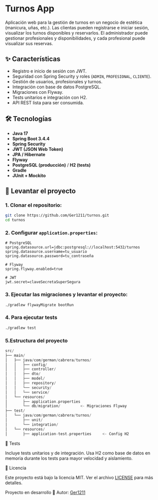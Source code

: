 # Turnos App

Aplicación web para la gestión de turnos en un negocio de estética (manicura, uñas, etc.). Las clientas pueden registrarse e iniciar sesión, visualizar los turnos disponibles y reservarlos. El administrador puede gestionar profesionales y disponibilidades, y cada profesional puede visualizar sus reservas.

## ✨ Características

- Registro e inicio de sesión con JWT.
- Seguridad con Spring Security y roles (`ADMIN`, `PROFESIONAL`, `CLIENTE`).
- Gestión de usuarios, profesionales y turnos.
- Integración con base de datos PostgreSQL.
- Migraciones con Flyway.
- Tests unitarios e integración con H2.
- API REST lista para ser consumida.

## 🛠️ Tecnologías

- **Java 17**
- **Spring Boot 3.4.4**
- **Spring Security**
- **JWT (JSON Web Token)**
- **JPA / Hibernate**
- **Flyway**
- **PostgreSQL (producción)** / **H2 (tests)**
- **Gradle**
- **JUnit + Mockito**

## 🚀 Levantar el proyecto

### 1. Clonar el repositorio:

   ```bash
   git clone https://github.com/Ger1211/turnos.git
   cd turnos
   ```

### 2. Configurar `application.properties`:

  ```properties
  # PostgreSQL
  spring.datasource.url=jdbc:postgresql://localhost:5432/turnos
  spring.datasource.username=tu_usuario
  spring.datasource.password=tu_contraseña
  
  # Flyway
  spring.flyway.enabled=true
  
  # JWT
  jwt.secret=claveSecretaSuperSegura
  ```

### 3. Ejecutar las migraciones y levantar el proyecto:

  ```bash
  ./gradlew flywayMigrate bootRun
  ```

### 4. Para ejecutar tests

  ```bash
  ./gradlew test
  ```

### 5.Estructura del proyecto

  ```swift
  src/
├── main/
│   ├── java/com/german/cabrera/turnos/
│   │   ├── config/
│   │   ├── controller/
│   │   ├── dto/
│   │   ├── model/
│   │   ├── repository/
│   │   └── security/
│   │   └── service/
│   └── resources/
│       ├── application.properties
│       └── db/migration/         <- Migraciones Flyway
├── test/
│   └── java/com/german/cabrera/turnos/
│       ├── unit/
│       └── integration/
│   └── resources/
│       ├── application-test.properties     <- Config H2

  ```

🧪 Tests

Incluye tests unitarios y de integración. Usa H2 como base de datos en memoria durante los tests para mayor velocidad y aislamiento.

📜 Licencia

Este proyecto está bajo la licencia MIT.
Ver el archivo [LICENSE](./LICENSE) para más detalles.

Proyecto en desarrollo 🚧
Autor: [Ger1211](https://github.com/Ger1211)
